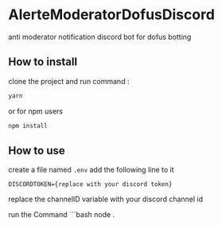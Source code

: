 # AlerteModeratorDofusDiscord

anti moderator notification discord bot for dofus botting

## How to install

clone the project and run command :

```bash
yarn
```

or for npm users

```bash
npm install
```

## How to use

create a file named `.env`
add the following line to it

```
DISCORDTOKEN={replace with your discord token}
```

replace the channelID variable with your discord channel id

run the Command ```bash
node .

```

```
